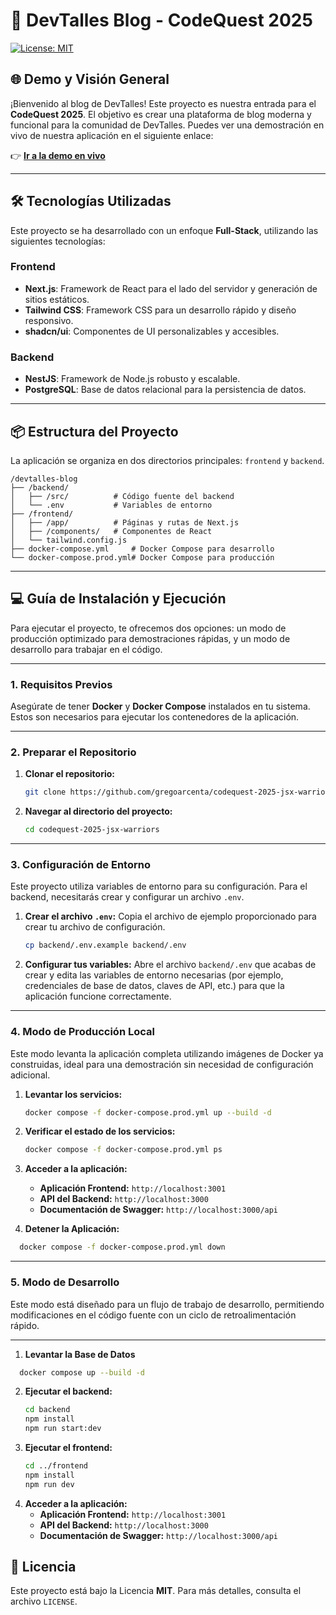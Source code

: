 # 🚀 DevTalles Blog - CodeQuest 2025

[![License: MIT](https://img.shields.io/badge/License-MIT-yellow.svg)](https://opensource.org/licenses/MIT)

## 🌐 Demo y Visión General

¡Bienvenido al blog de DevTalles! Este proyecto es nuestra entrada para el **CodeQuest 2025**. El objetivo es
crear una plataforma de blog moderna y funcional para la comunidad de DevTalles. Puedes ver una demostración en vivo de
nuestra aplicación en el siguiente enlace:

👉 **[Ir a la demo en vivo](https://blog-devtalles.jspadev.com)**

---

## 🛠️ Tecnologías Utilizadas

Este proyecto se ha desarrollado con un enfoque **Full-Stack**, utilizando las siguientes tecnologías:

### **Frontend**

* **Next.js**: Framework de React para el lado del servidor y generación de sitios estáticos.
* **Tailwind CSS**: Framework CSS para un desarrollo rápido y diseño responsivo.
* **shadcn/ui**: Componentes de UI personalizables y accesibles.

### **Backend**

* **NestJS**: Framework de Node.js robusto y escalable.
* **PostgreSQL**: Base de datos relacional para la persistencia de datos.

---

## 📦 Estructura del Proyecto

La aplicación se organiza en dos directorios principales: `frontend` y `backend`.

```
/devtalles-blog
├── /backend/
│   ├── /src/          # Código fuente del backend
│   └── .env           # Variables de entorno
├── /frontend/
│   ├── /app/          # Páginas y rutas de Next.js
│   ├── /components/   # Componentes de React
│   └── tailwind.config.js
├── docker-compose.yml     # Docker Compose para desarrollo
└── docker-compose.prod.yml# Docker Compose para producción
```

---

## 💻 Guía de Instalación y Ejecución

Para ejecutar el proyecto, te ofrecemos dos opciones: un modo de producción optimizado para demostraciones rápidas, y un
modo de desarrollo para trabajar en el código.

---

### **1. Requisitos Previos**

Asegúrate de tener **Docker** y **Docker Compose** instalados en tu sistema. Estos son necesarios para ejecutar los
contenedores de la aplicación.

---

### **2. Preparar el Repositorio**

1. **Clonar el repositorio:**
   ```sh
   git clone https://github.com/gregoarcenta/codequest-2025-jsx-warriors.git
   ```
2. **Navegar al directorio del proyecto:**
   ```sh
   cd codequest-2025-jsx-warriors
   ```

---

### **3. Configuración de Entorno**

Este proyecto utiliza variables de entorno para su configuración. Para el backend, necesitarás crear y configurar un
archivo `.env`.

1. **Crear el archivo `.env`:**
   Copia el archivo de ejemplo proporcionado para crear tu archivo de configuración.
    ```sh
    cp backend/.env.example backend/.env
    ```
2. **Configurar tus variables:**
   Abre el archivo `backend/.env` que acabas de crear y edita las variables de entorno necesarias (por ejemplo,
   credenciales de base de datos, claves de API, etc.) para que la aplicación funcione correctamente.

---

### **4. Modo de Producción Local**

Este modo levanta la aplicación completa utilizando imágenes de Docker ya construidas, ideal para una demostración sin
necesidad de configuración adicional.

1. **Levantar los servicios:**
   ```sh
   docker compose -f docker-compose.prod.yml up --build -d
   ```
2. **Verificar el estado de los servicios:**
   ```sh
   docker compose -f docker-compose.prod.yml ps
   ```
3. **Acceder a la aplicación:**
    * **Aplicación Frontend:** `http://localhost:3001`
    * **API del Backend:** `http://localhost:3000`
    * **Documentación de Swagger:** `http://localhost:3000/api`


4. **Detener la Aplicación:**

```sh
  docker compose -f docker-compose.prod.yml down
```

---

### **5. Modo de Desarrollo**

Este modo está diseñado para un flujo de trabajo de desarrollo, permitiendo modificaciones en el código fuente con un
ciclo de retroalimentación rápido.

---

1. **Levantar la Base de Datos**

```sh
  docker compose up --build -d
```

2. **Ejecutar el backend:**
   ```sh
   cd backend
   npm install
   npm run start:dev
   ```
3. **Ejecutar el frontend:**
   ```sh
   cd ../frontend
   npm install
   npm run dev
   ```
5. **Acceder a la aplicación:**
    * **Aplicación Frontend:** `http://localhost:3001`
    * **API del Backend:** `http://localhost:3000`
    * **Documentación de Swagger:** `http://localhost:3000/api`

## 📄 Licencia

Este proyecto está bajo la Licencia **MIT**. Para más detalles, consulta el archivo `LICENSE`.